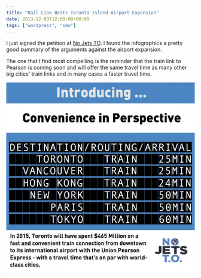 ```yaml
---
title: "Rail Link Beats Toronto Island Airport Expansion"
date: 2013-12-03T12:00:00+00:00
tags: ["wordpress", "seo"]
---
```


I just signed the petition at [No Jets TO](http://www.nojetsto.ca/). I found the infographics a pretty good summary of the arguments against the airport expansion.

The one that I find most compelling is the reminder that the train link to Pearson is coming soon and will offer the same travel time as many other big cities' train links and in many cases a faster travel time.

![Rail link times](/assets/NoJetsTO_Infographic_Airport_Links_2013-10-20-1017x1024.jpg) 